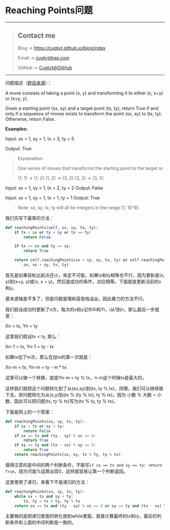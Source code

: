 # Reaching Points问题

---
> ## Contact me
> Blog -> <https://cugtyt.github.io/blog/index>
>
> Email -> <cugtyt@qq.com>
>
> GitHub -> [Cugtyt@GitHub](https://github.com/Cugtyt)

---

问题描述（[题目来源](https://leetcode.com/problems/reaching-points/description/)）：

A move consists of taking a point (x, y) and transforming it to either (x, x+y) or (x+y, y).

Given a starting point (sx, sy) and a target point (tx, ty), return True if and only if a sequence of moves exists to transform the point (sx, sy) to (tx, ty). Otherwise, return False.

**Examples:**

Input: sx = 1, sy = 1, tx = 3, ty = 5

Output: True

>Explanation:
>
>One series of moves that transforms the starting point to the target is:
>
> (1, 1) -> (1, 2)
> (1, 2) -> (3, 2)
> (3, 2) -> (3, 5)

Input: sx = 1, sy = 1, tx = 2, ty = 2
Output: False

Input: sx = 1, sy = 1, tx = 1, ty = 1
Output: True

> Note: sx, sy, tx, ty will all be integers in the range [1, 10^9].

我们先写下最笨的方法：

``` python
def reachingPoints(self, sx, sy, tx, ty):
    if tx < sx or ty < sy or tx == ty:
        return False

    if tx == sx and ty == sy:
        return True

    return self.reachingPoints(sx + sy, sy, tx, ty) or self.reachingPoints(
        sx, sx + sy, tx, ty)
```

首先是如果目标比起点还小，肯定不可能，如果tx和ty相等也不行，因为更新是(x, y)到(x+y, y)或(x, x + y)。然后是成功的条件，对应相等。下面就是更新当前的x和y。

基本逻辑差不多了，但是问题是慢和容易栈溢出，因此暴力的方法不行。

我们假设成功时更新了n次，每次的x和y记作Xi和Yi，i从1到n，那么最后一步就是：

Xn = tx, Yn = ty

这里我们假设tx \< ty, 那么：

Xn-1 = tx, Yn-1 = ty - tx

如果tx加了m次，那么在加tx的第一次就是：

Xn-m = tx, Yn-m = ty - m * tx

这里可以做一个转换，就是Yn-m = ty % tx，n-m这个时候tx是最大的。

这样我们就把这个问题转化到了从(sx,sy)到(tx, ty % tx)，同理，我们可以继续做下去，把问题转化为从(x,y)到(tx % (ty % tx), ty % tx)。因为 小数 % 大数 = 小数，因此可以把问题(tx, ty % tx)写为(tx % ty, ty % tx)。

下面是网上的一个答案：

``` python
def reachingPoints(sx, sy, tx, ty):
    if sx > tx or sy > ty:
        return False
    if sx == tx and (ty - sy) % sx == 0:
        return True
    if sy == ty and (tx - sx) % sy == 0:
        return True
    return reachingPoints(sx, sy, tx % ty, ty % tx)
```

值得注意的是中间的两个判断条件，不能写`if sx == tx and sy == ty: return True`，因为可能%运算出现0，这样就容易让第一个判断返回。

这里使用了递归，来看下不是递归的方法：

``` python
def reachingPoints(sx, sy, tx, ty):
    while sx < tx and sy < ty:
        tx, ty = tx % ty, ty % tx
    return sx == tx and (ty - sy) % sx == 0 or sy == ty and (tx - sx) % sy == 0
```

主要做的是把递归里面的转化放到while里面，直接计算最终的tx和ty，最后的判断条件和上面的中间判断是一致的。